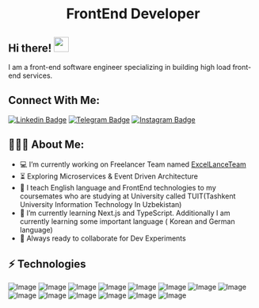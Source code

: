 <h1 align="center">FrontEnd Developer</h1>

## Hi there! <img src="https://raw.githubusercontent.com/aemmadi/aemmadi/master/wave.gif" width="30px">

I am a front-end software engineer specializing in building high load front-end services. </br>

## Connect With Me:
[![Linkedin Badge](https://img.shields.io/badge/-SamandarM-blue?style=flat-square&logo=Linkedin&logoColor=white&link=https://linkedin.com/in/samandar-murodaliyev-730b20270/)](https://linkedin.com/in/samandar-murodaliyev-730b20270) 
[![Telegram Badge](https://img.shields.io/badge/@samcody-2CA5E0?style=flat-square&logo=telegram&logoColor=white&link=https://t.me/samcody_dev)](https://t.me/samcody_dev) 
[![Instagram Badge](https://img.shields.io/badge/-samcody-E4405F?style=flat-square&logo=instagram&logoColor=white&link=https://instagram.com/samcody.dev/)](https://instagram.com/samcody.dev/) 
<h2 align="left">👨🏻‍💻 About Me:</h2>

- :computer: I’m currently working on Freelancer Team named  <a border="none" color="white" href="https://excellance-team.vercel.app/"> ExcelLanceTeam </a>
- :hourglass_flowing_sand:  Exploring Microservices & Event Driven Architecture
- :triangular_flag_on_post:  I teach English language and FrontEnd technologies to my coursemates who are studying at University called TUIT(Tashkent University Information Technology In Uzbekistan)
- :muscle: I’m currently learning Next.js and TypeScript. Additionally I am currently learning some important language ( Korean and German language) 
- :rocket: Always ready to collaborate for Dev Experiments

 
 
## ⚡ Technologies
  ![Image](https://img.shields.io/badge/JavaScript-323330?style=for-the-badge&logo=javascript&logoColor=F7DF1E)
  ![Image](	https://img.shields.io/badge/C%2B%2B-00599C?style=for-the-badge&logo=c%2B%2B&logoColor=white)
  ![Image](https://img.shields.io/badge/React-20232A?style=for-the-badge&logo=react&logoColor=61DAFB)
  ![Image](	https://img.shields.io/badge/React_Router-CA4245?style=for-the-badge&logo=react-router&logoColor=white)
  ![Image](https://img.shields.io/badge/React_Query-FF4154?style=for-the-badge&logo=ReactQuery&logoColor=white)
  ![Image](https://img.shields.io/badge/Tailwind_CSS-38B2AC?style=for-the-badge&logo=tailwind-css&logoColor=white)
  ![Image](https://img.shields.io/badge/CSS3-1572B6?style=for-the-badge&logo=css3&logoColor=white)
  ![Image](https://img.shields.io/badge/HTML5-E34F26?style=for-the-badge&logo=html5&logoColor=white)
  ![Image](https://img.shields.io/badge/Bootstrap-563D7C?style=for-the-badge&logo=bootstrap&logoColor=white)
  ![Image](https://img.shields.io/badge/Sass-CC6699?style=for-the-badge&logo=sass&logoColor=white)
  ![Image](	https://img.shields.io/badge/Figma-F24E1E?style=for-the-badge&logo=figma&logoColor=white)
  ![Image](https://img.shields.io/badge/Canva-%2300C4CC.svg?&style=for-the-badge&logo=Canva&logoColor=white)
  ![Image](https://img.shields.io/badge/GIT-E44C30?style=for-the-badge&logo=git&logoColor=white)
  ![Image](https://img.shields.io/badge/Redux-593D88?style=for-the-badge&logo=redux&logoColor=white)
  
